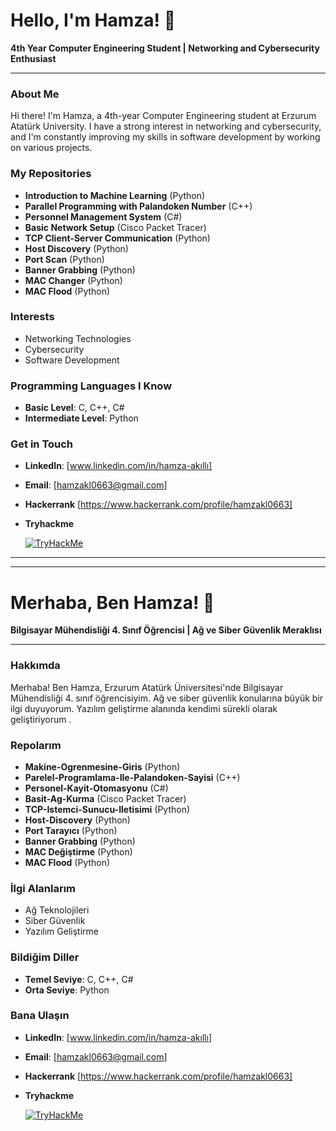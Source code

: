 
# Hello, I'm Hamza! 👋

**4th Year Computer Engineering Student | Networking and Cybersecurity Enthusiast**

---

### About Me

Hi there! I'm Hamza, a 4th-year Computer Engineering student at Erzurum Atatürk University. I have a strong interest in networking and cybersecurity, and I'm constantly improving my skills in software development by working on various projects.

### My Repositories

- **Introduction to Machine Learning** (Python)
- **Parallel Programming with Palandoken Number** (C++)
- **Personnel Management System** (C#)
- **Basic Network Setup** (Cisco Packet Tracer)
- **TCP Client-Server Communication** (Python)
- **Host Discovery** (Python)
- **Port Scan** (Python)
- **Banner Grabbing** (Python)
- **MAC Changer** (Python)
- **MAC Flood** (Python)

### Interests

- Networking Technologies
- Cybersecurity
- Software Development

### Programming Languages I Know

- **Basic Level**: C, C++, C#
- **Intermediate Level**: Python

### Get in Touch

- **LinkedIn**: [www.linkedin.com/in/hamza-akıllı]

- **Email**: [hamzakl0663@gmail.com]

- **Hackerrank** [https://www.hackerrank.com/profile/hamzakl0663]

  
- **Tryhackme**
  

  [![TryHackMe](https://tryhackme-badges.s3.amazonaws.com/hamzakl.png)](https://tryhackme.com/p/hamzakl)

---

----------------------------------------------------------------------------------------------
# Merhaba, Ben Hamza! 👋

**Bilgisayar Mühendisliği 4. Sınıf Öğrencisi | Ağ ve Siber Güvenlik Meraklısı**

---

### Hakkımda

Merhaba! Ben Hamza, Erzurum Atatürk Üniversitesi'nde Bilgisayar Mühendisliği 4. sınıf öğrencisiyim. Ağ ve siber güvenlik konularına büyük bir ilgi duyuyorum. Yazılım geliştirme alanında kendimi sürekli olarak geliştiriyorum .

### Repolarım

- **Makine-Ogrenmesine-Giris** (Python)
- **Parelel-Programlama-Ile-Palandoken-Sayisi** (C++)
- **Personel-Kayit-Otomasyonu** (C#)
- **Basit-Ag-Kurma** (Cisco Packet Tracer)
- **TCP-Istemci-Sunucu-Iletisimi** (Python)
- **Host-Discovery** (Python)
- **Port Tarayıcı** (Python)
- **Banner Grabbing** (Python)
- **MAC Değiştirme** (Python)
- **MAC Flood** (Python)

### İlgi Alanlarım

- Ağ Teknolojileri
- Siber Güvenlik
- Yazılım Geliştirme

### Bildiğim Diller

- **Temel Seviye**: C, C++, C#
- **Orta Seviye**: Python

### Bana Ulaşın

- **LinkedIn**: [www.linkedin.com/in/hamza-akıllı]

- **Email**: [hamzakl0663@gmail.com]


- **Hackerrank** [https://www.hackerrank.com/profile/hamzakl0663]

- **Tryhackme**
  
  [![TryHackMe](https://tryhackme-badges.s3.amazonaws.com/hamzakl.png)](https://tryhackme.com/p/hamzakl)




<!---
Hamzaakl/Hamzaakl is a ✨ special ✨ repository because its `README.md` (this file) appears on your GitHub profile.
You can click the Preview link to take a look at your changes.
--->
